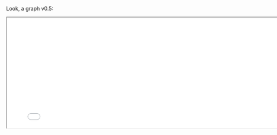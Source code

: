 Look, a graph v0.5:

<p align="center">
<iframe src="network/main.html" width="800" height="300"/></iframe>
</p>
